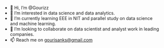 - 👋 Hi, I’m @Gourizz
- 👀 I’m interested in data science and data analytics.
- 🌱 I’m currently learning EEE in NIT and parallel study on data science and machine learning.
- 💞️ I’m looking to collaborate on data scientist and analyst work in leading companies.
- 📫 Reach me on gourisanks@gmail.com

<!---
Gourizz/Gourizz is a ✨ special ✨ repository because its `README.md` (this file) appears on your GitHub profile.
You can click the Preview link to take a look at your changes.
--->
